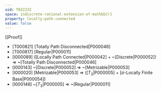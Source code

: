```yaml
---
uid: T022232
space: indiscrete-rational-extension-of-mathbb{r}
property: locally-path-connected
value: false
---
```

[[Proof]]

* [T000821] [Totally Path Disconnected|P000046]
* [T000817] [Regular|P000011]
* [I000089] ([Locally Path Connected|P000042] + ~[Discrete|P000052]) => ~[Totally Path Disconnected|P000046]
* [I000143] ~[Discrete|P000052] => ~[Metrizable|P000053]
* [I000020] [Metrizable|P000053] => ([$T_3$|P000005] + [$\sigma$-Locally Finite Base|P000054])
* [I000146] ~[$T_3$|P000005] => ~[Regular|P000011]

